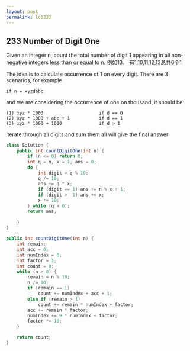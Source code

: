 ```yaml
---
layout: post
permalink: lc0233 
---
```


## 233 Number of Digit One

Given an integer n, count the total number of digit 1 appearing in all non-negative integers less than or equal to n.
例如13， 有1,10,11,12,13总共6个1

The idea is to calculate occurrence of 1 on every digit. There are 3 scenarios, for example

    if n = xyzdabc

and we are considering the occurrence of one on thousand, it should be:

    (1) xyz * 1000                     if d == 0
    (2) xyz * 1000 + abc + 1           if d == 1
    (3) xyz * 1000 + 1000              if d > 1

iterate through all digits and sum them all will give the final answer


```java
class Solution {
    public int countDigitOne(int n) {
        if (n <= 0) return 0;
        int q = n, x = 1, ans = 0;
        do {
            int digit = q % 10;
            q /= 10;
            ans += q * x;
            if (digit == 1) ans += n % x + 1;
            if (digit >  1) ans += x;
            x *= 10;
        } while (q > 0);
        return ans;
    
    }
}
```

```java
public int countDigitOne(int n) {
	int remain;
	int acc = 0;
	int numIndex = 0;
	int factor = 1;
	int count = 0;
	while (n > 0) {
		remain = n % 10;
		n /= 10;
		if (remain == 1)
			count += numIndex + acc + 1;
		else if (remain > 1)
			count += remain * numIndex + factor;
		acc += remain * factor;
		numIndex += 9 * numIndex + factor;
		factor *= 10;
	}

	return count;
}
```